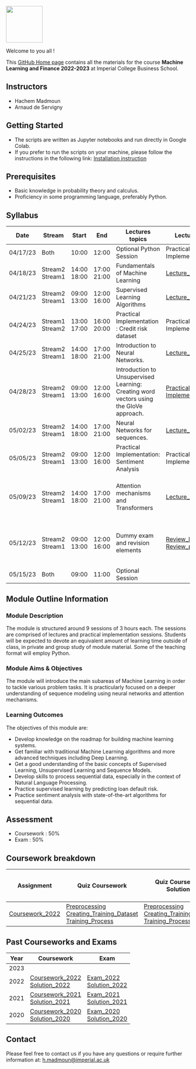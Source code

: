 <img src="https://drive.google.com/uc?export=view&id=1gmxxmwCR1WXK0IYtNqvE4QXFleznWqQO" height="100"/>

Welcome to you all !

This [GitHub Home page](https://mlfbg.github.io/MachineLearningInFinance/) contains all the materials for the course **Machine Learning and Finance 2022-2023** at Imperial College Business School.

## Instructors

* Hachem Madmoun 
* Arnaud de Servigny 

## Getting Started
* The scripts are written as Jupyter notebooks and run directly in Google Colab.
* If you prefer to run the scripts on your machine, please follow the instructions in the following link: [Installation instruction](https://colab.research.google.com/drive/1pRlyGPBJhizXXcSRxITIgCI8MQxS34Vp?usp=sharing)


## Prerequisites
* Basic knowledge in probability theory and calculus.
* Proficiency in some programming language, preferably Python. 


## Syllabus 

| Date     | Stream             | Start          | End            | Lectures topics                                                                        | Lectures                                                                                    | Quiz                                                                                                                                                                                                                                                                                                                                                                                    | Quiz Solution                                                                                                                                                                                                                                          | Programming Session                                                                                                                                                                                                   | Optional Reading                                                                                                                                                                     |
|----------|--------------------|----------------|----------------|----------------------------------------------------------------------------------------|---------------------------------------------------------------------------------------------|-----------------------------------------------------------------------------------------------------------------------------------------------------------------------------------------------------------------------------------------------------------------------------------------------------------------------------------------------------------------------------------------|--------------------------------------------------------------------------------------------------------------------------------------------------------------------------------------------------------------------------------------------------------|-----------------------------------------------------------------------------------------------------------------------------------------------------------------------------------------------------------------------|--------------------------------------------------------------------------------------------------------------------------------------------------------------------------------------|
| 04/17/23 | Both               | 10:00          | 12:00          | Optional Python Session                                                                | Practical Implementation                                                                    | No quiz                                                                                                                                                                                                                                                                                                                                                                                 | No quiz                                                                                                                                                                                                                                                | [Code_Python](https://colab.research.google.com/drive/1TXIKaXvdkksF3RhW_u63uDn4d6iVGvKB?usp=sharing)  <br/>  [Solution_Python](https://colab.research.google.com/drive/1pRlyGPBJhizXXcSRxITIgCI8MQxS34Vp?usp=sharing) |                                                                                                                                                                                      |
| 04/18/23 | Stream2<br>Stream1 | 14:00<br>18:00 | 17:00<br>21:00 | Fundamentals of Machine Learning                                                       | [Lecture_1](Lectures/Lecture_1.pdf "Lecture1 PDF")                                          | [Quiz1 link](https://forms.gle/CNpc7EWaHozLYseo6) <br/>   [Quiz1 pdf](Quiz/Quiz1.pdf "Quiz1 PDF")                                                                                                                                                                                                                                                                                       | [Quiz1 Solution](Quiz_Solution/Quiz1_Solution.pdf)                                                                                                                                                                                                     | [Code1](https://colab.research.google.com/drive/1xN-91-vOGxpLUr0ecemxvdDmQafeDEqQ?usp=sharing) <br/> [Solution1](https://colab.research.google.com/drive/1hmZs2wyk4i8dT2SNS51pNR6JTQIkTgPA?usp=sharing)               | [Optional_reading](https://colab.research.google.com/drive/1gcbB3-3Y6AfohDFJYKmFPF2G-4EIPDTi?usp=sharing)                                                                            |
| 04/21/23 | Stream2<br>Stream1 | 09:00<br>13:00 | 12:00<br>16:00 | Supervised Learning Algorithms                                                         | [Lecture_2](Lectures/Lecture_2.pdf "Lecture2 PDF")                                          | [Quiz2 link](https://forms.gle/1osN8uaVDfiqgUba8) <br/>  [Quiz2 pdf](Quiz/Quiz2.pdf "Quiz2 PDF")                                                                                                                                                                                                                                                                                        | [Quiz2 Solution](Quiz_Solution/Quiz2_Solution.pdf)                                                                                                                                                                                                     | [Code2](https://colab.research.google.com/drive/1o1M80duDiQCCCl4o9L8HFKGaPynV4OTW?usp=sharing)  <br/>  [Solution2](https://colab.research.google.com/drive/1hjgPD5Y5uAzK7i2_XUKVoHQoipuJqIfR?usp=sharing)             |                                                                                                                                                                                      |
| 04/24/23 | Stream1<br>Stream2 | 13:00<br>17:00 | 16:00<br>20:00 | Practical Implementation : Credit risk dataset                                         | Practical Implementation                                                                    | No quiz                                                                                                                                                                                                                                                                                                                                                                                 | No quiz                                                                                                                                                                                                                                                | [Code3](https://colab.research.google.com/drive/1A7_j619MIpaZAwdu0099sgZF8qv576P2?usp=sharing) <br/>  [Solution3](https://colab.research.google.com/drive/15DXsF6Tw42rBCQ5AvI0017QGND_I1_Yn?usp=sharing)              |                                                                                                                                                                                      |
| 04/25/23 | Stream2<br>Stream1 | 14:00<br>18:00 | 17:00<br>21:00 | Introduction to Neural Networks.                                                       | [Lecture_4](Lectures/Lecture_4.pdf "Lecture4 PDF")                                          | [Quiz4 link](https://forms.gle/j4zYeCfrfswoYh7T7)  <br/>  [Quiz4 pdf](Quiz/Quiz4.pdf "Quiz4 PDF")                                                                                                                                                                                                                                                                                       | [Quiz4 Solution](Quiz_Solution/Quiz4_Solution.pdf)                                                                                                                                                                                                     | [Code4](https://colab.research.google.com/drive/1UbsAuO7Eiyw7aVfeEHLswryK-PjFZITc?usp=sharing) <br/>  [Solution4](https://colab.research.google.com/drive/1OX3oU22gh0_gLwrqPRscUlun4aJl3nrv?usp=sharing)              | [Optional_reading](https://colab.research.google.com/drive/1ig5RFFtx8NTebwqZr-WHJYGYv7zZsiL5?usp=sharing)                                                                            |
| 04/28/23 | Stream2<br>Stream1 | 09:00<br>13:00 | 12:00<br>16:00 | Introduction to Unsupervised Learning: Creating word vectors using the GloVe approach. | [Practical Implementation](Lectures/Lecture_5.pdf "Lecture5 PDF")                           | [Quiz5 link](https://forms.gle/SG7NcMXd5SJwpvuX7) <br/>   [Quiz5 pdf](Quiz/Quiz5.pdf "Quiz5 PDF")                                                                                                                                                                                                                                                                                       | [Quiz5 Solution](Quiz_Solution/Quiz5_Solution.pdf)                                                                                                                                                                                                     | [Code5](https://colab.research.google.com/drive/1jmf8rBkH5nsRgyOMXvqeqvX0_o4Rzy48?usp=sharing) <br/>  [Solution5](https://colab.research.google.com/drive/1OjRifPKpVqnT7ZFpfy0rNYaxWBDqpPUd?usp=sharing)              | [GloVe reference](https://nlp.stanford.edu/pubs/glove.pdf)                                                                                                                           |
| 05/02/23 | Stream2<br>Stream1 | 14:00<br>18:00 | 17:00<br>21:00 | Neural Networks for sequences.                                                         | [Lecture_6](Lectures/Lecture_6.pdf "Lecture6 PDF")                                          | [Quiz6 link](https://forms.gle/xYcQ7Px2Z4eJQxxQ8) <br/>  [Quiz6 pdf](Quiz/Quiz6.pdf "Quiz6 PDF")                                                                                                                                                                                                                                                                                        | [Quiz6 Solution](Quiz_Solution/Quiz6_Solution.pdf)                                                                                                                                                                                                     | [Code6](https://colab.research.google.com/drive/1Hy_38E-T0uXgCZ4xIFRCCgpnVJmLeVEs?usp=sharing) <br/>  [Solution6](https://colab.research.google.com/drive/1cWbJ1J8me7bC-bwqHbHwPvQLWRaLlADw?usp=sharing)              |                                                                                                                                                                                      |
| 05/05/23 | Stream2<br>Stream1 | 09:00<br>13:00 | 12:00<br>16:00 | Practical Implementation: Sentiment Analysis                                           | Practical Implementation                                                                    | [Preprocessing](https://forms.gle/Nwjgy6bFjXwnkyNaA) <br/>  [Creating_training_Dataset](https://forms.gle/niYHDhgV5kLCaxhw7) <br/>  [Training_Process](https://forms.gle/3YfiktwUDUrJvWUHA)                                                                                                                                                                                             | [Preprocessing](Quiz_Solution/Coursework_Preprocessing_Solution.pdf)  <br/> [Creating_training_Dataset](Quiz_Solution/Coursework_Creating_the_training_Dataset_Solution.pdf)  <br/> [Training Process](Quiz_Solution/Coursework_Training_Solution.pdf) | [Code7](https://colab.research.google.com/drive/1On-J5eplU231970pnoRj4Th9841C0Ukk?usp=sharing) <br/>  [Solution7](https://colab.research.google.com/drive/1XSVM57SmUHoZdIlD2hFU3icLbRfNg-_S?usp=sharing)              |                                                                                                                                                                                      |
| 05/09/23 | Stream2<br>Stream1 | 14:00<br>18:00 | 17:00<br>21:00 | Attention mechanisms and Transformers                                                  | [Lecture_8](Lectures/Lecture_8.pdf "Lecture6 PDF")                                          | [RNN_Applications_link](https://forms.gle/tEXFxAbmshjgzLgh8) <br/> [Alignment_link](https://forms.gle/CxVtmC2bjqtpmfhSA) <br/>  [Attention_Weights_link](https://forms.gle/y5DCQTMCvWs3RW9DA) <br/>  [RNN_Applications_pdf](Quiz/Quiz8_RNN_Applications.pdf) <br/> [Alignment_pdf](Quiz/Quiz8_Alignment.pdf) <br/> [Attention_Weights_pdf](Quiz/Quiz8_Attention_Weights.pdf)            | [RNN_Applications_Solution](Quiz_Solution/Quiz8_RNN_Applications_Solution.pdf) <br/> [Alignment_Solution](Quiz_Solution/Quiz8_Alignment_Solution.pdf) <br/> [Attention_Weights_Solution](Quiz_Solution/Quiz8_Attention_Weights_Solution.pdf)           | Finishing Programming Session 7                                                                                                                                                                                       | [Optional Reading pdf](Lectures/Lecture_8_Optional_Reading.pdf) <br/> [Optional Reading code](https://colab.research.google.com/drive/1fRIIMJHrLTRqk1LO1Pft95DqeDLfhf9L?usp=sharing) |
| 05/12/23 | Stream2<br>Stream1 | 09:00<br>13:00 | 12:00<br>16:00 | Dummy exam and revision elements                                                       | [Review_link](https://forms.gle/AUXSbjXCFvNmDa2r9)  <br/> [Review_pdf](Lectures/Review.pdf) | [Introducing_the_problem_link](https://forms.gle/gkpyFav7XsFfZ6Ki9) <br/> [Self_Attention_link](https://forms.gle/6KSzcLtggf6JEEoY8) <br/> [Mock_Exam_link](https://forms.gle/aGBa7e9zp4fUpoZHA) <br/> [Introducing_the_problem_pdf](Quiz/Quiz9_Introducing_the_problem.pdf) <br/> [Self_Attention_pdf](Quiz/Quiz9_Self_Attention.pdf)  <br/> [Mock_Exam_pdf](Quiz/Quiz9_Mock_Exam.pdf) | [Introducing_the_problem_Solution](Quiz_Solution/Quiz9_Introducing_the_problem_Solution.pdf) <br/> [Self_Attention_Solution](Quiz_Solution/Quiz9_Self_Attention_Solution.pdf)                                                                          | Finishing Programming Session 7                                                                                                                                                                                       | [Optional_reading](https://colab.research.google.com/github/tensorflow/text/blob/master/docs/tutorials/transformer.ipynb)                                                            |
| 05/15/23 | Both               | 09:00          | 11:00          | Optional Session                                                                       |                                                                                             |                                                                                                                                                                                                                                                                                                                                                                                         |                                                                                                                                                                                                                                                        |                                                                                                                                                                                                                       |                                                                                                                                                                                      |






## Module Outline Information

### Module Description
The module is structured around 9 sessions of 3 hours each. The sessions are comprised of lectures and practical implementation sessions. Students will be expected to devote an equivalent amount of learning time outside of class, in private and group study of module material. Some of the teaching format will employ Python.

### Module Aims & Objectives
The module will introduce the main subareas of Machine Learning in order to tackle various problem tasks. It is practicularly focused on a deeper understanding of sequence modeling using neural networks and attention mechanisms.  

### Learning Outcomes 

The objectives of this module are:
* Develop knowledge on the roadmap for building machine learning systems.
* Get familiar with traditional Machine Learning algorithms and more advanced techniques including Deep Learning. 
* Get a good understanding of the basic concepts of Supervised Learning, Unsupervised Learning and Sequence Models.
* Develop skills to process sequential data, especially in the context of Natural Language Processing. 
* Practice supervised learning by predicting loan default risk.
* Practice sentiment analysis with state-of-the-art algorithms for sequential data.



## Assessment 

* Coursework : 50%
* Exam : 50% 


## Coursework breakdown

| Assignment                                                       | Quiz Coursework                                                                                                                                                                                                                                           | Quiz Coursework Solutions                                                                                                                                                                                                                                             | Slides                                                       | Type           | Weighting | Date Released to students | Date Due  | 
|------------------------------------------------------------------|-----------------------------------------------------------------------------------------------------------------------------------------------------------------------------------------------------------------------------------------------------------|-----------------------------------------------------------------------------------------------------------------------------------------------------------------------------------------------------------------------------------------------------------------------|--------------------------------------------------------------|----------------|-----------|---------------------------| ---------- |
| [Coursework_2022](Coursework/Coursework.pdf "Coursework PDF")    | [Preprocessing](Coursework/Quizzes/Quiz_Coursework_Preprocessing.pdf) <br/> [Creating_Training_Dataset](Coursework/Quizzes/Quiz_Coursework_Creating_the_training_Dataset.pdf) <br/> [Training_Process](Coursework/Quizzes/Quiz_Coursework_Training.pdf)   | [Preprocessing](Coursework/Quizzes/Solution_Coursework_Preprocessing.pdf)  <br/> [Creating_Training_Dataset](Coursework/Quizzes/Solution_Coursework_Creating_the_training_Dataset.pdf)  <br/> [Training_Process](Coursework/Quizzes/Solution_Coursework_Training.pdf) | [Quizzes_Slides](Coursework/Quizzes/Coursework_Slides.pdf)   | Group project  | 50 %      | 05/24/22                  | 06/06/2022 |




## Past Courseworks and Exams

| Year | Coursework                                                                                                                                                                                              | Exam                                                                                                                                                          |
|------|---------------------------------------------------------------------------------------------------------------------------------------------------------------------------------------------------------|---------------------------------------------------------------------------------------------------------------------------------------------------------------|
| 2023 |                                                                                                                                                                                                         |                                                                                                                                                               |
| 2022 | [Coursework_2022](Past_Exams_Courseworks/Courseworks/2022/Coursework.pdf "Coursework PDF") <br/> [Solution_2022](https://colab.research.google.com/drive/1fNdinj_lNt4zV2-GsH4Lt9PVtKg-bHcV?usp=sharing) | [Exam_2022](Past_Exams_Courseworks/Exams/2022/Exam_2022.pdf "Exam PDF") <br/> [Solution_2022](Past_Exams_Courseworks/Exams/2022/Solution_2022.pdf "Exam PDF") |
| 2021 | [Coursework_2021](Past_Exams_Courseworks/Courseworks/2021/Coursework.pdf "Coursework PDF") <br/> [Solution_2021](https://colab.research.google.com/drive/1GyiYC-zRAYlec-hcUq3HQki3NmDc5ntH?usp=sharing) | [Exam_2021](Past_Exams_Courseworks/Exams/2021/Exam_2021.pdf "Exam PDF") <br/> [Solution_2021](Past_Exams_Courseworks/Exams/2021/Solution_2021.pdf "Exam PDF") |
| 2020 | [Coursework_2020](Past_Exams_Courseworks/Courseworks/2020/Coursework.pdf "Coursework PDF") <br/> [Solution_2020](https://colab.research.google.com/drive/1MGNTluiCN0xy5MWGhW6uxl3KsY5jRSbV?usp=sharing) | [Exam_2020](Past_Exams_Courseworks/Exams/2020/Exam_2020.pdf "Exam PDF") <br/> [Solution_2020](Past_Exams_Courseworks/Exams/2020/Solution_2020.pdf "Exam PDF") |







## Contact

Please feel free to contact us if you have any questions or require further information at: h.madmoun@imperial.ac.uk



